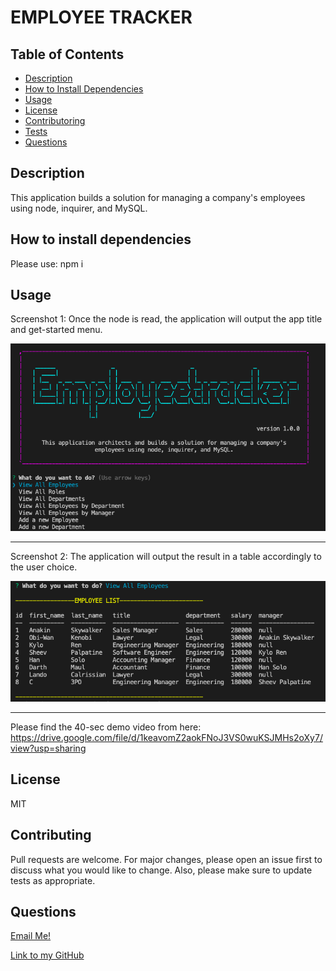 # EMPLOYEE TRACKER

## Table of Contents

- [Description](#description)
- [How to Install Dependencies](#how-to-install-dependencies)
- [Usage](#usage)
- [License](#license)
- [Contributoring](#contributing)
- [Tests](#tests)
- [Questions](#questions)

## Description

This application builds a solution for managing a company's employees using node, inquirer, and MySQL.

## How to install dependencies

Please use: npm i

## Usage

Screenshot 1: Once the node is read, the application will output the app title and get-started menu.

![](./img/image1.png)

---

Screenshot 2: The application will output the result in a table accordingly to the user choice.

![](./img/image2.png)

---

Please find the 40-sec demo video from here:
https://drive.google.com/file/d/1keavomZ2aokFNoJ3VS0wuKSJMHs2oXy7/view?usp=sharing

## License

MIT

## Contributing

Pull requests are welcome. For major changes, please open an issue first to discuss what you would like to change. Also, please make sure to update tests as appropriate.

## Questions

[Email Me!](mailto:nishii.dev.syd@gmail.com)

[Link to my GitHub](https://github.com/noriyuki-ishii-820)
